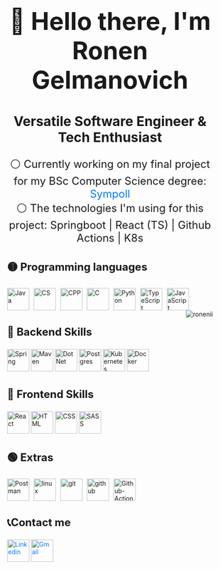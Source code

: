 <div style="max-width: 800px; margin: 0 auto; padding: 20px;"> 
  <h1 style="font-size: 55px; text-align: center;">👋 Hello there, I'm Ronen Gelmanovich</h1> 
  <h2 style="font-size: 30px; text-align: center;">Versatile Software Engineer & Tech Enthusiast</h2>
<p style="font-size: 24px; text-align: center;">
⚪ Currently working on my final project for my BSc Computer Science degree: <a href="https://github.com/sympoll" style="text-decoration: none; color: #007bff;"> Sympoll </a> <br>
⚪ The technologies I'm using for this project: Springboot | React (TS) | Github Actions | K8s <br>

<h3 style="font-size: 24px;">🟡 Programming languages </h3>
<div style="display: flex; flex-wrap: wrap; gap: 10px;">
<img src="https://skillicons.dev/icons?i=java" alt="Java" style="width: 50px; height: 50px;">
<img src="https://skillicons.dev/icons?i=cs" alt="CS" style="width: 50px; height: 50px;">
<img src="https://skillicons.dev/icons?i=cpp" alt="CPP" style="width: 50px; height: 50px;">
<img src="https://skillicons.dev/icons?i=c" alt="C" style="width: 50px; height: 50px;">
<img src="https://skillicons.dev/icons?i=python" alt="Python" style="width: 50px; height: 50px;">
<img src="https://skillicons.dev/icons?i=ts" alt="TypeScript" style="width: 50px; height: 50px;">
<img src="https://skillicons.dev/icons?i=js" alt="JavaScript" style="width: 50px; height: 50px;">
</div>

<img align="right" src="https://github-readme-stats.vercel.app/api/top-langs?username=ronenii&show_icons=true&locale=en&layout=compact&bg_color=0D1117&title_color=FFFFFF&text_color=FFFFFF&border_color=150d24" alt="ronenii" />

<h3 style="font-size: 24px;">🔴 Backend Skills </h3> 
<div>
<img src="https://skillicons.dev/icons?i=spring" alt="Spring" style="width: 50px; height: 50px;">
<img src="https://skillicons.dev/icons?i=maven" alt="Maven" style="width: 50px; height: 50px;">
<img src="https://skillicons.dev/icons?i=dotnet" alt="DotNet" style="width: 50px; height: 50px;">
<img src="https://skillicons.dev/icons?i=postgres" alt="Postgres" style="width: 50px; height: 50px;">
<img src="https://skillicons.dev/icons?i=kubernetes" alt="Kubernetes" style="width: 50px; height: 50px;">
<img src="https://skillicons.dev/icons?i=docker" alt="Docker" style="width: 50px; height: 50px;">
</div>
  
<h3 style="font-size: 24px;">🔵 Frontend Skills </h3> 
<div>
<img src="https://skillicons.dev/icons?i=react" alt="React" style="width: 50px; height: 50px;">
<img src="https://skillicons.dev/icons?i=html" alt="HTML" style="width: 50px; height: 50px;">
<img src="https://skillicons.dev/icons?i=css" alt="CSS" style="width: 50px; height: 50px;">
<img src="https://skillicons.dev/icons?i=sass" alt="SASS" style="width: 50px; height: 50px;">
</div>

<h3 style="font-size: 24px;">🟢 Extras </h3>
<div style="display: flex; flex-wrap: wrap; gap: 10px;">
<img src="https://skillicons.dev/icons?i=postman" alt="Postman" style="width: 50px; height: 50px;">
<img src="https://skillicons.dev/icons?i=linux" alt="linux" style="width: 50px; height: 50px;">
<img src="https://skillicons.dev/icons?i=git" alt="git" style="width: 50px; height: 50px;">
<img src="https://skillicons.dev/icons?i=github" alt="github" style="width: 50px; height: 50px;">
<img src="https://skillicons.dev/icons?i=githubactions" alt="Github-Actions" style="width: 50px; height: 50px;">
</div>

<div>
<h3 style="font-size: 24px;">📞Contact me</h3>
<a href="https://www.linkedin.com/in/ronen-gelmanovich/" style="text-decoration: none; color: #007bff;">
<img src="https://skillicons.dev/icons?i=linkedin" alt="Linkedin" style="width: 50px; height: 50px;">
</a>
<a href="mailto:ronen.glm@gmail.com" style="text-decoration: none; color: #007bff;">
<img src="https://skillicons.dev/icons?i=gmail" alt="Gmail" style="width: 50px; height: 50px;">
</a>

</div>
